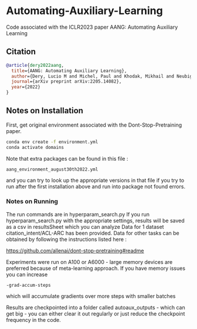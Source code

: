 # Automating-Auxiliary-Learning
Code associated with the ICLR2023 paper AANG: Automating Auxiliary Learning

## Citation


```bibtex
@article{dery2022aang,
  title={AANG: Automating Auxiliary Learning},
  author={Dery, Lucio M and Michel, Paul and Khodak, Mikhail and Neubig, Graham and Talwalkar, Ameet},
  journal={arXiv preprint arXiv:2205.14082},
  year={2022}
}
```

## Notes on Installation

First, get original environment associated with the Dont-Stop-Pretraining paper.
```bash
conda env create -f environment.yml
conda activate domains
```
Note that extra packages can be found in this file :
```
aang_environment_august30th2022.yml
```
and you can try to look up the appropriate versions in that  file if you try to run after the first installation above and run into package not found errors.



### Notes on Running
The run commands are in hyperparam_search.py 
If you run hyperparam_search.py with the appropriate settings, results will be saved as a csv in resultsSheet which you can analyze
Data for 1 dataset citation_intent/ACL-ARC has been provided. Data for other tasks can be obtained by following the instructions listed here : 

https://github.com/allenai/dont-stop-pretraining#readme
 
Experiments were run on A100 or A6000 - large memory devices are preferred because of meta-learning approach. If you have memory issues you can increase 

`-grad-accum-steps`

which will accumulate gradients over more steps with smaller batches

Results are checkpointed into a folder called autoaux_outputs - which can get big - you can either clear it out regularly or just reduce the checkpoint frequency in the code.
